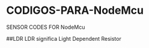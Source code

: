 # CODIGOS-PARA-NodeMcu
SENSOR CODES FOR  NodeMcu


##LDR 
 LDR significa Light Dependent Resistor
 
 